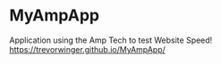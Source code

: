 # MyAmpApp
Application using the Amp Tech to test Website Speed!
 https://trevorwinger.github.io/MyAmpApp/

